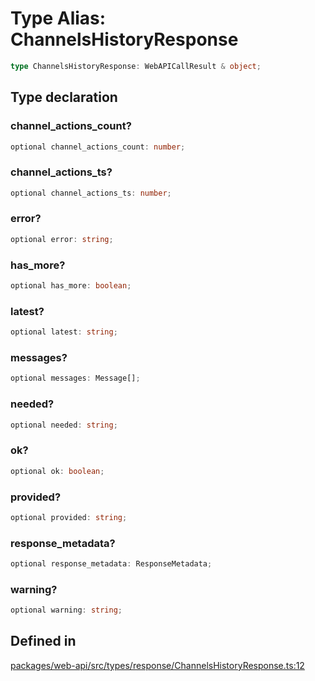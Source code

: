 # Type Alias: ChannelsHistoryResponse

```ts
type ChannelsHistoryResponse: WebAPICallResult & object;
```

## Type declaration

### channel\_actions\_count?

```ts
optional channel_actions_count: number;
```

### channel\_actions\_ts?

```ts
optional channel_actions_ts: number;
```

### error?

```ts
optional error: string;
```

### has\_more?

```ts
optional has_more: boolean;
```

### latest?

```ts
optional latest: string;
```

### messages?

```ts
optional messages: Message[];
```

### needed?

```ts
optional needed: string;
```

### ok?

```ts
optional ok: boolean;
```

### provided?

```ts
optional provided: string;
```

### response\_metadata?

```ts
optional response_metadata: ResponseMetadata;
```

### warning?

```ts
optional warning: string;
```

## Defined in

[packages/web-api/src/types/response/ChannelsHistoryResponse.ts:12](https://github.com/slackapi/node-slack-sdk/blob/main/packages/web-api/src/types/response/ChannelsHistoryResponse.ts#L12)
